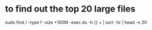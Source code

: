 # to find out the top 20 large files

sudo find / -type f -size +100M -exec du -h {} + | sort -hr | head -n 20
